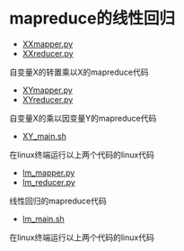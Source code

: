 # mapreduce的线性回归
- [XXmapper.py](https://github.com/Snowing-ST/distributed_computation/blob/master/linear_regression/XXmapper.py)
- [XXreducer.py](https://github.com/Snowing-ST/distributed_computation/blob/master/linear_regression/XXreducer.py)

自变量X的转置乘以X的mapreduce代码

- [XYmapper.py](https://github.com/Snowing-ST/distributed_computation/blob/master/linear_regression/XYmapper.py)
- [XYreducer.py](https://github.com/Snowing-ST/distributed_computation/blob/master/linear_regression/XYreducer.py)

自变量X的乘以因变量Y的mapreduce代码
- [XY_main.sh](https://github.com/Snowing-ST/distributed_computation/blob/master/linear_regression/XY_main.sh)

在linux终端运行以上两个代码的linux代码

- [lm_mapper.py](https://github.com/Snowing-ST/distributed_computation/blob/master/linear_regression/lm_mapper.py)
- [lm_reducer.py](https://github.com/Snowing-ST/distributed_computation/blob/master/linear_regression/lm_reducer.py)

线性回归的mapreduce代码
- [lm_main.sh](https://github.com/Snowing-ST/distributed_computation/blob/master/linear_regression/lm_main.sh)

在linux终端运行以上两个代码的linux代码
